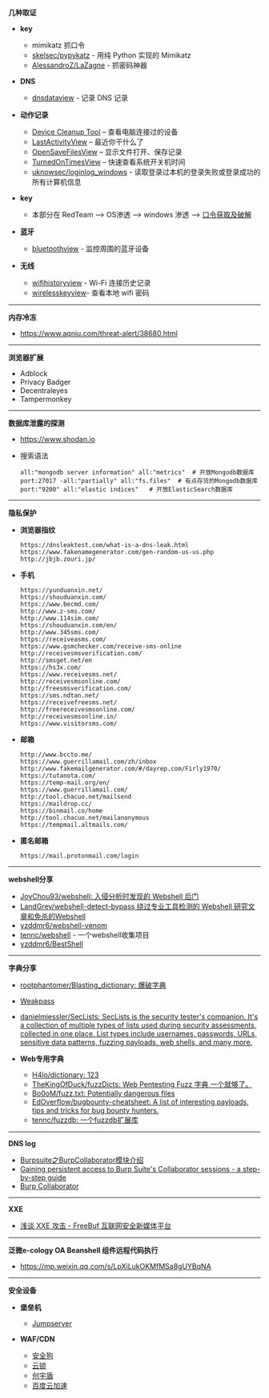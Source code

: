 **几种取证**

- **key**
    - mimikatz 抓口令
    - [skelsec/pypykatz](https://github.com/skelsec/pypykatz) - 用纯 Python 实现的 Mimikatz
    - [AlessandroZ/LaZagne](https://github.com/AlessandroZ/LaZagne) - 抓密码神器

- **DNS**
    - [dnsdataview](https://www.nirsoft.net/utils/dns_records_viewer.html) - 记录 DNS 记录

- **动作记录**
    - [Device Cleanup Tool](https://www.uwe-sieber.de/misc_tools_e.html) – 查看电脑连接过的设备
    - [LastActivityView](https://www.nirsoft.net/utils/computer_activity_view.html) – 最近你干什么了
    - [OpenSaveFilesView](https://www.nirsoft.net/utils/open_save_files_view.html) – 显示文件打开、保存记录
    - [TurnedOnTimesView](https://www.nirsoft.net/utils/computer_turned_on_times.html) – 快速查看系统开关机时间
    - [uknowsec/loginlog_windows](https://github.com/uknowsec/loginlog_windows) - 读取登录过本机的登录失败或登录成功的所有计算机信息

- **key**
    - 本部分在 RedTeam --> OS渗透 --> windows 渗透 --> [口令获取及破解](#口令获取及破解)

- **蓝牙**
    - [bluetoothview](https://www.nirsoft.net/utils/bluetooth_viewer.html) - 监控周围的蓝牙设备

- **无线**
    - [wifihistoryview](https://www.nirsoft.net/utils/wifi_history_view.html) - Wi-Fi 连接历史记录
    - [wirelesskeyview](https://www.nirsoft.net/utils/wireless_key.html)- 查看本地 wifi 密码

---

**内存冷冻**
- https://www.aqniu.com/threat-alert/38680.html

---

**浏览器扩展**
- Adblock
- Privacy Badger
- Decentraleyes
- Tampermonkey

---

**数据库泄露的探测**

- https://www.shodan.io

- 搜索语法
    ```
    all:"mongodb server information" all:"metrics"  # 开放Mongodb数据库
    port:27017 -all:"partially" all:"fs.files"  # 有点存货的Mongodb数据库
    port:"9200" all:"elastic indices"   # 开放ElasticSearch数据库
    ```

---

**隐私保护**

- **浏览器指纹**
    ```
    https://dnsleaktest.com/what-is-a-dns-leak.html
    https://www.fakenamegenerator.com/gen-random-us-us.php
    http://jbjb.zouri.jp/
    ```

- **手机**
    ```
    https://yunduanxin.net/
    https://shouduanxin.com/
    https://www.becmd.com/
    http://www.z-sms.com/
    http://www.114sim.com/
    https://shouduanxin.com/en/
    http://www.345sms.com/
    https://receiveasms.com/
    https://www.gsmchecker.com/receive-sms-online
    http://receivesmsverification.com/
    http://smsget.net/en
    https://hs3x.com/
    https://www.receivesms.net/
    http://receivesmsonline.com/
    http://freesmsverification.com/
    https://sms.ndtan.net/
    https://receivefreesms.net/
    http://freereceivesmsonline.com/
    http://receivesmsonline.in/
    https://www.visitorsms.com/
    ```

- **邮箱**
    ```
    http://www.bccto.me/
    https://www.guerrillamail.com/zh/inbox
    http://www.fakemailgenerator.com/#/dayrep.com/Firly1970/
    https://tutanota.com/
    https://temp-mail.org/en/
    https://www.guerrillamail.com/
    http://tool.chacuo.net/mailsend
    https://maildrop.cc/
    https://binmail.co/home
    http://tool.chacuo.net/mailanonymous
    https://tempmail.altmails.com/
    ```

- **匿名邮箱**
    ```
    https://mail.protonmail.com/login
    ```

---

**webshell分享**
- [JoyChou93/webshell: 入侵分析时发现的 Webshell 后门](https://github.com/JoyChou93/webshell)
- [LandGrey/webshell-detect-bypass 绕过专业工具检测的 Webshell 研究文章和免杀的Webshell](https://github.com/LandGrey/webshell-detect-bypass)
- [yzddmr6/webshell-venom](https://github.com/yzddmr6/webshell-venom)
- [tennc/webshell](https://github.com/tennc/webshell) - 一个webshell收集项目
- [yzddmr6/BestShell](https://github.com/yzddmr6/BestShell)

---

**字典分享**
- [rootphantomer/Blasting_dictionary: 爆破字典](https://github.com/rootphantomer/Blasting_dictionary)
- [Weakpass](https://weakpass.com/)
- [danielmiessler/SecLists: SecLists is the security tester's companion. It's a collection of multiple types of lists used during security assessments, collected in one place. List types include usernames, passwords, URLs, sensitive data patterns, fuzzing payloads, web shells, and many more.](https://github.com/danielmiessler/SecLists)

- **Web专用字典**
    - [H4lo/dictionary: 123](https://github.com/H4lo/dictionary)
    - [TheKingOfDuck/fuzzDicts: Web Pentesting Fuzz 字典,一个就够了。](https://github.com/TheKingOfDuck/fuzzDicts)
    - [Bo0oM/fuzz.txt: Potentially dangerous files](https://github.com/Bo0oM/fuzz.txt)
    - [EdOverflow/bugbounty-cheatsheet: A list of interesting payloads, tips and tricks for bug bounty hunters.](https://github.com/EdOverflow/bugbounty-cheatsheet)
    - [tennc/fuzzdb: 一个fuzzdb扩展库](https://github.com/tennc/fuzzdb)

---

**DNS log**
- [Burpsuite之BurpCollaborator模块介绍](https://www.jianshu.com/p/92b4b8ddf12f)
- [Gaining persistent access to Burp Suite's Collaborator sessions - a step-by-step guide](https://www.onsecurity.co.uk/blog/gaining-persistent-access-to-burps-collaborator-sessions)
- [Burp Collaborator](https://portswigger.net/burp/documentation/collaborator)

---

**XXE**
- [浅谈 XXE 攻击 - FreeBuf 互联网安全新媒体平台](https://www.freebuf.com/articles/web/126788.html)

---

**泛微e-cology OA Beanshell 组件远程代码执行**
- https://mp.weixin.qq.com/s/LpXiLukOKMfMSa8gUYBqNA

---

**安全设备**

- **堡垒机**
    - [Jumpserver](http://www.jumpserver.org/)

- **WAF/CDN**
    - [安全狗](http://www.safedog.cn/)
    - [云锁](https://www.yunsuo.com.cn/)
    - [创宇盾](https://www.365cyd.com/)
    - [百度云加速](https://cloud.baidu.com/product/waf.html)
